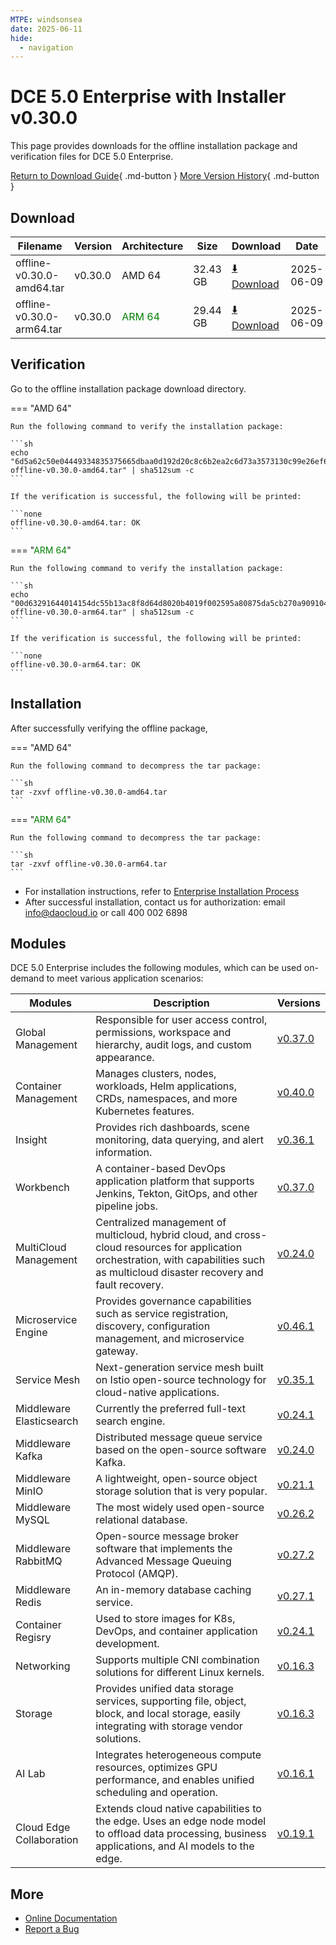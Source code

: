 ```yaml
---
MTPE: windsonsea
date: 2025-06-11
hide:
  - navigation
---
```


# DCE 5.0 Enterprise with Installer v0.30.0

This page provides downloads for the offline installation package and verification files for DCE 5.0 Enterprise.

[Return to Download Guide](../index.md#download-dce-50-enterprise){ .md-button } [More Version History](./dce5-installer-history.md){ .md-button }

## Download

| Filename | Version | Architecture | Size | Download | Date |
| --------- | ------ | ------------ | ---- | -------- | ---- |
| offline-v0.30.0-amd64.tar | v0.30.0 | AMD 64 | 32.43 GB | [:arrow_down: Download](https://qiniu-download-public.daocloud.io/DaoCloud_Enterprise/dce5/offline-v0.30.0-amd64.tar) | 2025-06-09 |
| offline-v0.30.0-arm64.tar | v0.30.0 | <font color="green">ARM 64</font> | 29.44 GB | [:arrow_down: Download](https://qiniu-download-public.daocloud.io/DaoCloud_Enterprise/dce5/offline-v0.30.0-arm64.tar) | 2025-06-09 |

## Verification

Go to the offline installation package download directory.

=== "AMD 64"

    Run the following command to verify the installation package:

    ```sh
    echo "6d5a62c50e04449334835375665dbaa0d192d20c8c6b2ea2c6d73a3573130c99e26ef6efe00090b0097effc960bdc01aea3f7866ef8fcb43a5e86fcafbef65fa  offline-v0.30.0-amd64.tar" | sha512sum -c
    ```

    If the verification is successful, the following will be printed:

    ```none
    offline-v0.30.0-amd64.tar: OK
    ```

=== "<font color="green">ARM 64</font>"

    Run the following command to verify the installation package:

    ```sh
    echo "00d63291644014154dc55b13ac8f8d64d8020b4019f002595a80875da5cb270a909104042c5f75731b508138a793c6428682a884d71813e0935f3fffea8a53f7  offline-v0.30.0-arm64.tar" | sha512sum -c
    ```

    If the verification is successful, the following will be printed:

    ```none
    offline-v0.30.0-arm64.tar: OK
    ```

## Installation

After successfully verifying the offline package,

=== "AMD 64"

    Run the following command to decompress the tar package:

    ```sh
    tar -zxvf offline-v0.30.0-amd64.tar
    ```

=== "<font color="green">ARM 64</font>"

    Run the following command to decompress the tar package:

    ```sh
    tar -zxvf offline-v0.30.0-arm64.tar
    ```

- For installation instructions, refer to [Enterprise Installation Process](../../install/commercial/start-install.md)
- After successful installation, contact us for authorization: email info@daocloud.io or call 400 002 6898

## Modules

DCE 5.0 Enterprise includes the following modules, which can be used on-demand to meet various application scenarios:

| Modules | Description | Versions |
| ------- | ----------- | -------- |
| Global Management | Responsible for user access control, permissions, workspace and hierarchy, audit logs, and custom appearance. | [v0.37.0](../../ghippo/intro/release-notes.md#v0370) |
| Container Management | Manages clusters, nodes, workloads, Helm applications, CRDs, namespaces, and more Kubernetes features. | [v0.40.0](../../kpanda/intro/release-notes.md#v0400) |
| Insight | Provides rich dashboards, scene monitoring, data querying, and alert information. | [v0.36.1](../../insight/intro/release-notes.md#v0361) |
| Workbench | A container-based DevOps application platform that supports Jenkins, Tekton, GitOps, and other pipeline jobs. | [v0.37.0](../../amamba/intro/release-notes.md#v0370) |
| MultiCloud Management | Centralized management of multicloud, hybrid cloud, and cross-cloud resources for application orchestration, with capabilities such as multicloud disaster recovery and fault recovery. | [v0.24.0](../../kairship/intro/release-notes.md#v0240) |
| Microservice Engine | Provides governance capabilities such as service registration, discovery, configuration management, and microservice gateway. | [v0.46.1](../../skoala/intro/release-notes.md#v0460) |
| Service Mesh | Next-generation service mesh built on Istio open-source technology for cloud-native applications. | [v0.35.1](../../mspider/intro/release-notes.md#v0351) |
| Middleware Elasticsearch | Currently the preferred full-text search engine. | [v0.24.1](../../middleware/elasticsearch/release-notes.md#v0240) |
| Middleware Kafka | Distributed message queue service based on the open-source software Kafka. | [v0.24.0](../../middleware/kafka/release-notes.md#v0240) |
| Middleware MinIO | A lightweight, open-source object storage solution that is very popular. | [v0.21.1](../../middleware/minio/release-notes.md#v0211) |
| Middleware MySQL | The most widely used open-source relational database. | [v0.26.2](../../middleware/mysql/release-notes.md#v0262) |
| Middleware RabbitMQ | Open-source message broker software that implements the Advanced Message Queuing Protocol (AMQP). | [v0.27.2](../../middleware/rabbitmq/release-notes.md#v0272) |
| Middleware Redis | An in-memory database caching service. | [v0.27.1](../../middleware/redis/release-notes.md#v0270) |
| Container Regisry | Used to store images for K8s, DevOps, and container application development. | [v0.24.1](../../kangaroo/intro/release-notes.md#v0240) |
| Networking | Supports multiple CNI combination solutions for different Linux kernels. | [v0.16.3](../../network/intro/release-notes.md#v0163) |
| Storage | Provides unified data storage services, supporting file, object, block, and local storage, easily integrating with storage vendor solutions. | [v0.16.3](../../storage/hwameistor/release-notes.md#v0162) |
| AI Lab | Integrates heterogeneous compute resources, optimizes GPU performance, and enables unified scheduling and operation. | [v0.16.1](../../baize/intro/release-notes#v0161) |
| Cloud Edge Collaboration | Extends cloud native capabilities to the edge. Uses an edge node model to offload data processing, business applications, and AI models to the edge. | [v0.19.1](../../kant/intro/release-notes#v0191) |

## More

- [Online Documentation](../../dce/index.md)
- [Report a Bug](https://github.com/DaoCloud/DaoCloud-docs/issues)
